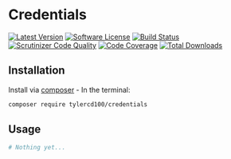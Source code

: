 # Credentials
[![Latest Version](https://img.shields.io/github/release/tylercd100/credentials.svg?style=flat-square)](https://github.com/tylercd100/credentials/releases)
[![Software License](https://img.shields.io/badge/license-MIT-brightgreen.svg?style=flat-square)](LICENSE.md)
[![Build Status](https://travis-ci.org/tylercd100/credentials.svg?branch=master)](https://travis-ci.org/tylercd100/credentials)
[![Scrutinizer Code Quality](https://scrutinizer-ci.com/g/tylercd100/credentials/badges/quality-score.png?b=master)](https://scrutinizer-ci.com/g/tylercd100/credentials/?branch=master)
[![Code Coverage](https://scrutinizer-ci.com/g/tylercd100/credentials/badges/coverage.png?b=master)](https://scrutinizer-ci.com/g/tylercd100/credentials/?branch=master)
[![Total Downloads](https://img.shields.io/packagist/dt/tylercd100/credentials.svg?style=flat-square)](https://packagist.org/packages/tylercd100/credentials)


## Installation

Install via [composer](https://getcomposer.org/) - In the terminal:
```bash
composer require tylercd100/credentials
```

## Usage
```php
# Nothing yet...
```
